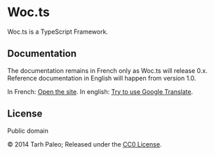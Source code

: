 # Woc.ts

Woc.ts is a TypeScript Framework.

## Documentation

The documentation remains in French only as Woc.ts will release 0.x. Reference documentation in English will happen from version 1.0.

In French: [Open the site](http://tarh.github.io/woc.ts/fr/).
In english: [Try to use Google Translate](http://translate.google.com/translate?sl=fr&tl=en&js=n&prev=_t&hl=en&ie=UTF-8&u=http%3A%2F%2Ftarh.github.io%2Fwoc.ts%2Ffr%2F&act=url).

## License

Public domain

© 2014 Tarh Paleo; Released under the [CC0 License](http://creativecommons.org/publicdomain/zero/1.0/).
